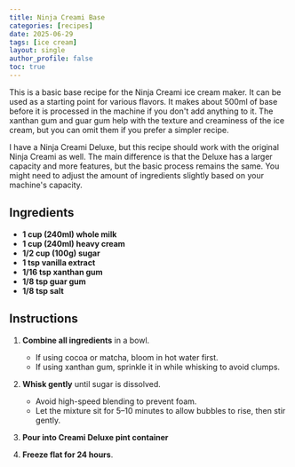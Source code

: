 ```yaml
---
title: Ninja Creami Base
categories: [recipes]
date: 2025-06-29
tags: [ice cream]
layout: single
author_profile: false
toc: true
---
```

This is a basic base recipe for the Ninja Creami ice cream maker. It can be used as a starting point for various flavors. It makes about 500ml of base before it is processed in the machine if you don't add anything to it. The xanthan gum and guar gum help with the texture and creaminess of the ice cream, but you can omit them if you prefer a simpler recipe.

I have a Ninja Creami Deluxe, but this recipe should work with the original Ninja Creami as well. The main difference is that the Deluxe has a larger capacity and more features, but the basic process remains the same. You might need to adjust the amount of ingredients slightly based on your machine's capacity.

## Ingredients
- **1 cup (240ml) whole milk**
- **1 cup (240ml) heavy cream**
- **1/2 cup (100g) sugar**
- **1 tsp vanilla extract**
- **1/16 tsp xanthan gum**
- **1/8 tsp guar gum**
- **1/8 tsp salt**

## Instructions

1. **Combine all ingredients** in a bowl.
   - If using cocoa or matcha, bloom in hot water first.
   - If using xanthan gum, sprinkle it in while whisking to avoid clumps.

2. **Whisk gently** until sugar is dissolved.
   - Avoid high-speed blending to prevent foam.
   - Let the mixture sit for 5–10 minutes to allow bubbles to rise, then stir gently.

3. **Pour into Creami Deluxe pint container**

4. **Freeze flat for 24 hours**.

